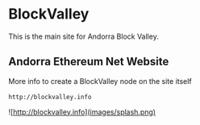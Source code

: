 # BlockValley

This is the main site for Andorra Block Valley.

## Andorra Ethereum Net Website

More info to create a BlockValley node on the site itself

    http://blockvalley.info
    
![http://blockvalley.info](images/splash.png)